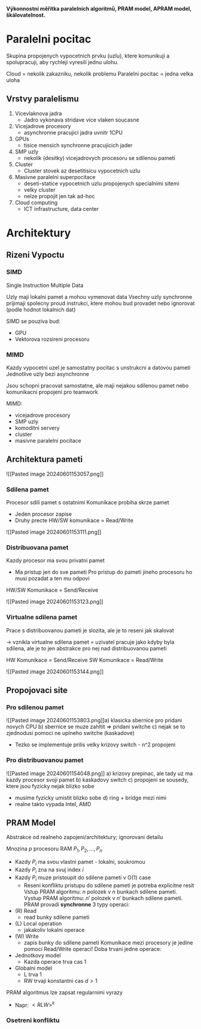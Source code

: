**Výkonnostní měřítka paralelních algoritmů, PRAM model, APRAM model, škálovatelnost.**

# Paralelni pocitac
Skupina propojenych vypocetnich prvku (uzlu), ktere komunikuji a spolupracuji, aby rychleji vyresili jednu ulohu.

Cloud = nekolik zakazniku, nekolik problemu
Paralelni pocitac = jedna velka uloha

## Vrstvy paralelismu
1. Vicevlaknova jadra
	- Jadro vykonava stridave vice vlaken soucasne
2. Vicejadrove procesory
	- asynchronne pracujici jadra uvnitr 1CPU
3. GPUs
	- tisice mensich synchronne pracujicich jader
4. SMP uzly
	- nekolik (desitky) vicejadrovych procesoru se sdilenou pameti
5. Cluster
	- Cluster stovek az desetitisicu vypocetnich uzlu
6. Masivne paralelni superpocitace
	- deseti-statice vypocetnich uzlu propojenych specialnimi sitemi
	- velky cluster
	- nelze propojit jen tak ad-hoc
7. Cloud computing
	- ICT infrastructure, data center
# Architektury
## Rizeni Vypoctu
### SIMD
Single Instruction Multiple Data

Uzly maji lokalni pamet a mohou vymenovat data
Vsechny uzly synchronne prijimaji spolecny proud instrukci, ktere mohou bud provadet nebo ignorovat (podle hodnot lokalnich dat)

SIMD se pouziva bud:
- GPU
- Vektorova rozsireni procesoru
### MIMD
Kazdy vypocetni uzel je samostatny pocitac s unstrukcni a datovou pameti
Jednotlive uzly bezi asynchronne

Jsou schopni pracovat samostatne, ale maji nejakou sdilenou pamet nebo komunikacni propojeni pro teamwork

MIMD:
- vicejadrove procesory
- SMP uzly
- komoditni servery
- cluster
- masivne paralelni pocitace
## Architektura pameti
![[Pasted image 20240601153057.png]]
### Sdilena pamet
Procesor sdili pamet s ostatnimi
Komunikace probiha skrze pamet
- Jeden procesor zapise
- Druhy precte
HW/SW komunikace = Read/Write

![[Pasted image 20240601153111.png]]

### Distribuovana pamet
Kazdy procesor ma svou privatni pamet
- Ma pristup jen do sve pameti
Pro pristup do pameti jineho procesoru ho musi pozadat a ten mu odpovi

HW/SW Komunikace = Send/Receive

![[Pasted image 20240601153123.png]]
### Virtualne sdilena pamet
Prace s distribuovanou pameti je slozita, ale je to reseni jak skalovat

-> vznikla virtualne sdilena pamet = uzivatel pracuje jako kdyby byla sdilena, ale je to jen abstrakce pro nej nad distribuovanou pameti

HW Komunikace = Send/Receive
SW Komunikace = Read/Write

![[Pasted image 20240601153144.png]]

## Propojovaci site
### Pro sdilenou pamet
![[Pasted image 20240601153803.png]]a) klasicka sbernice pro pridani novych CPU
b) sbernice se muze zahltit => pridani switche
c) nejak se to zjednodusi pomoci ne uplneho switche (kaskadove)
- Tezko se implementuje prilis velky krizovy switch - n^2 propojeni
### Pro distribuovanou pamet
![[Pasted image 20240601154048.png]]
a) krizovy prepinac, ale tady uz ma kazdy procesor svoji pamet
b) kaskadovy switch
c) propojeni se sousedy, ktere jsou fyzicky nejak blizko sobe
- musime fyzicky umistit blizko sobe
d) ring + bridge mezi nimi
- realne takto vypada Intel, AMD
## PRAM Model
Abstrakce od realneho zapojeni/architektury; ignorovani detailu

Mnozina $p$ procesoru RAM $P_1, P_2, ..., P_n$
- Kazdy $P_i$ ma svou vlastni pamet - lokalni, soukromou 
- Kazdy $P_i$ zna na svuj index $i$
- Kazdy $P_i$ muze pristoupit do sdilene pameti v O(1) case
	- Reseni konfliktu pristupu do sdilene pameti je potreba explicitne resit
Vstup PRAM algoritmu: $n$ polozek v $n$ bunkach sdilene pameti.
Vystup PRAM algoritmu: $n'$ polozek v $n'$ bunkach sdilene pameti.
PRAM provadi **synchronne** 3 typy operaci:
- (R) Read 
	- read bunky sdilene pameti
- (L) Local operation
	- jakakoliv lokalni operace
- (W) Write
	- zapis bunky do sdilene pameti
Komunikace mezi procesory je jedine pomoci Read/Write operaci!
Doba trvani jedne operace:
- Jednotkovy model
	- Kazda operace trva cas 1
- Globalni model
	- L trva 1
	- RW trvaji konstantni cas $d > 1$

PRAM algoritmus lze zapsat regularnimi vyrazy
- Napr: $<RLW>^k$
### Osetreni konfliktu

